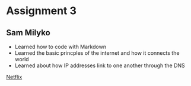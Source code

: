 # Assignment 3
## Sam Milyko
* Learned how to code with Markdown
* Learned the basic princples of the internet and how it connects the world
* Learned about how IP addresses link to one another through the DNS

[Netflix](https://www.netflix.com/browse)
